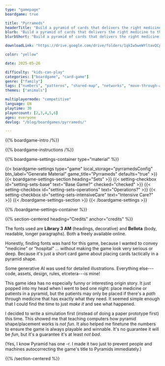 ```yaml
---
type: "gamepage"
boardgame: true

title: "Pyrrameds"
headerTitle: "Build a pyramid of cards that delivers the right medicine to the right patients."
blurb: "Build a pyramid of cards that delivers the right medicine to the right patients. Do it with everyone else, but finish before anyone else."
blurbShort: "Build a pyramid of cards that delivers the right medicine to the right patients."

downloadLink: "https://drive.google.com/drive/folders/1qkIw5weWYltavQCp8GJ-TmiT63Pb9sci"

color: "yellow"

date: 2025-05-26

difficulty: "kids-can-play"
categories: ["boardgame", "card-game"]
genre: ["family"]
tags: ["numbers", "patterns", "shared-map", "networks", "move-through-all"]
themes: ["animals"]

multiplayermode: "competitive"
language: EN
playtime: 30
playercount: [2,3,4,5,6]
ages: everyone
devlog: "/blog/boardgames/pyrrameds/"

---
```


{{% boardgame-intro /%}}

{{% boardgame-instructions /%}}

{{% boardgame-settings-container type="material" %}}

{{< boardgame-settings type="game" local_storage="pyrramedsConfig" btn_label="Generate Material" game_title="Pyrrameds" defaults="true" >}}
  {{< boardgame-settings-section heading="Sets" >}}
    {{< setting-checkbox id="setting-sets-base" text="Base Game?" checked="checked" >}}
    {{< setting-checkbox id="setting-sets-operations" text="Operations?" >}}
    {{< setting-checkbox id="setting-sets-intensiveCare" text="Intensive Care?" >}}
  {{< /boardgame-settings-section >}}
{{< /boardgame-settings >}}

{{% /boardgame-settings-container %}}

{{% section-centered heading="Credits" anchor="credits" %}}

The fonts used are **Library 3 AM** (headings, decorative) and **Bellota** (body, readable, longer paragraphs). Both a freely available online. 

Honestly, finding fonts was hard for this game, because I wanted to convey "medicine" or "hospital" ... without making the game look very serious or deep. Because it's just a short card game about placing cards tactically in a pyramid shape.

Some generative AI was used for detailed illustrations. Everything else---code, assets, design, rules, etcetera---is mine!

This game idea has no especially funny or interesting origin story. It just popped into my head when I went to bed one night: place medicine or patients in a pyramid, but the patients may only be placed if there's a _path_ through medicine that has exactly what they need. It seemed simple enough that I could find the time to just _make it_ and see what happened.

I decided to write a simulation first (instead of doing a paper prototype first) this time. This showed me that teaching computers how pyramid shape/placement works is _not fun_. It also helped me finetune the numbers to ensure the game is always playable and winnable. It's no guarantee it will be _fun_, but it's a guarantee it's at least _not bad_.

(Yes, I know Pyramid has one -r. I made it two just to prevent people and machines autocorrecting the game's title to Pyramids immediately.)

{{% /section-centered %}}